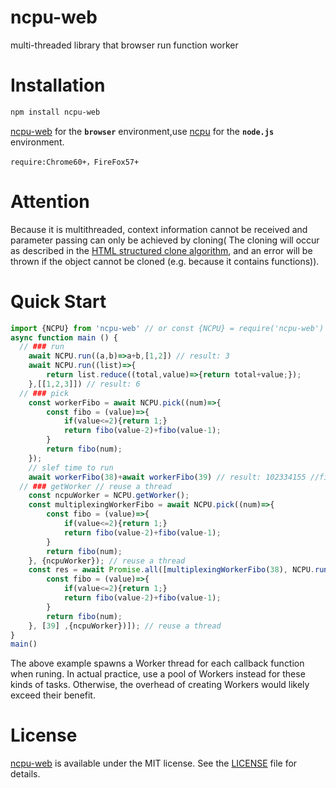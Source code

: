 # ncpu-web
multi-threaded library that browser run function worker

# Installation 
```sh
npm install ncpu-web
```
[ncpu-web](https://github.com/zy445566/ncpu-web) for the **`browser`** environment,use [ncpu](https://github.com/zy445566/ncpu) for the **`node.js`** environment.


`require:Chrome60+，FireFox57+`

# Attention
Because it is multithreaded, context information cannot be received and parameter passing can only be achieved by cloning(
The cloning will occur as described in the [HTML structured clone algorithm](https://developer.mozilla.org/en-US/docs/Web/API/Web_Workers_API/Structured_clone_algorithm), and an error will be thrown if the object cannot be cloned (e.g. because it contains functions)).

# Quick Start
```js
import {NCPU} from 'ncpu-web' // or const {NCPU} = require('ncpu-web')
async function main () {
  // ### run
    await NCPU.run((a,b)=>a+b,[1,2]) // result: 3
    await NCPU.run((list)=>{
        return list.reduce((total,value)=>{return total+value;});
    },[[1,2,3]]) // result: 6
  // ### pick
    const workerFibo = await NCPU.pick((num)=>{
        const fibo = (value)=>{
            if(value<=2){return 1;}
            return fibo(value-2)+fibo(value-1);
        }
        return fibo(num);
    });
    // slef time to run
    await workerFibo(38)+await workerFibo(39) // result: 102334155 //fibo(40)
  // ### getWorker // reuse a thread
    const ncpuWorker = NCPU.getWorker(); 
    const multiplexingWorkerFibo = await NCPU.pick((num)=>{
        const fibo = (value)=>{
            if(value<=2){return 1;}
            return fibo(value-2)+fibo(value-1);
        }
        return fibo(num);
    }, {ncpuWorker}); // reuse a thread
    const res = await Promise.all([multiplexingWorkerFibo(38), NCPU.run((num)=>{
        const fibo = (value)=>{
            if(value<=2){return 1;}
            return fibo(value-2)+fibo(value-1);
        }
        return fibo(num);
    }, [39] ,{ncpuWorker})]); // reuse a thread
}
main()
```
The above example spawns a Worker thread for each callback function when runing. In actual practice, use a pool of Workers instead for these kinds of tasks. Otherwise, the overhead of creating Workers would likely exceed their benefit.

# License
[ncpu-web](https://github.com/zy445566/ncpu-web) is available under the MIT license. See the [LICENSE](https://github.com/zy445566/ncpu-web/blob/master/LICENSE) file for details.

